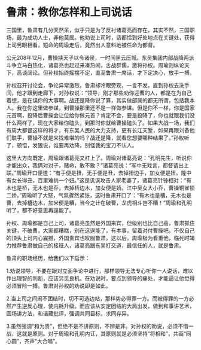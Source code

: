 # 鲁肃：教你怎样和上司说话

三国里，鲁肃有几分天然呆，似乎只是为了反衬诸葛亮而存在，其实不然，三国职场，最为成功人士，非他莫属。他劝说上司时，话都恰到好处地点在关键处，获得上司另眼相看，短命的周瑜走后，竟然出人意料地被任命为都督。 

公元208年12月，曹操挟天子以令诸侯，一时间黑云压城。东吴集团内部战降两派斗争立马白热化，诸葛亮也赶过来凑热闹，舌战群儒，激将孙权。周瑜则纵论天下，高谈阔论。但孙权始终摇摆不定，直至鲁肃一席话，才下定决心，放手一搏。 

孙权召开讨论会，争论异常激烈，鲁肃却冷眼旁观，一言不发，直到孙权去洗手间，他才跟到走廊下，对孙权说：“领导，刚才那些劝你迎曹的人，都是在为自己着想，是在误你的大事啊。战还是降你说了算，其实做部属的都无所谓，包括我本人。我在你这里做参谋，到曹操那里还不是一样做参谋。但是你不一样，你是国家元首啊，投降后曹操会让位给你做元首？肯定不会，要是投降了，你也就跟我们没什么两样了，现在大家给你磕头，到那时你就给曹操磕头了。如果大战一场，我们有周大都督这样的将才，有东吴人民的大力支持，更有长江天堑，如果再跟刘备他们联手，曹操不就是来找难堪的吗？战还是降，就看您想要哪种结果了。”孙权听了，顿悟，发狠说，谁要再劝降，别怪我的宝刀不认人。 

这里大方向既定，周瑜跟诸葛亮又杠上了。周瑜对诸葛亮说：“孔明先生，听说你才能出众，我俩对对子，赌命，敢不敢？”诸葛亮说：“军中无戏言，都督请出上联。”周瑜开口便道：“有手便是扭，无手便是丑，去掉扭边手，加女便是妞。隆中有女长得丑，百里难挑一个妞。”这是讥讽攻击人家老婆了，诸葛亮针锋相对：“有木也是桥，无木也是乔，去掉桥边木，加女便是娇。江中吴女大小乔，曹操铜雀锁二娇。”周瑜听了大怒，气氛骤然紧张，这时鲁肃开口了：“有木也是槽，无木也是曹，去掉槽边木，加米便是糟，当今之计在破曹，龙虎相斗岂不糟！”周瑜和孔明听了，都不好意思再逞能了。 

孙权、周瑜都是自己上司，诸葛亮虽然是外国来宾，但级别也比自己高，鲁肃抓住关键，不破曹，大家都糟糕，别在这逞能了，有本事，留着对付曹操吧。不仅自己的顶头上司内心震撼，外国贵宾也叹服鲁肃。这以后，周瑜极为看重他，临死时竭力推荐鲁肃做自己的接班人，诸葛亮跟东吴打交道，最信任的人，就是鲁肃。 

鲁肃的职场经历，给我们以下启示： 

1.劝说领导，不要在跟对立面争论中进行，那样领导无法专心听你一人说话，难以作出理智的判断，应该另觅良机。在劝说时，要点到领导的痛处，才能逼让他觉得必须冒险一搏。鲁肃对孙权的劝说即是如此。 

2.当上司之间闹不团结时，切不可选边站，那样势必得罪一方。而被得罪的一方必然产生逆反心理，使内耗升级。而应该从安定团结的大局出发，做到和事讲艺术，圆场讲方法，和谐藏批评，强调共同目标，求同存异。 

3.虽然强调“和为贵”，但绝不是不讲原则，不辨是非。对孙权的劝说，必须不惜一战，这就是原则。对于周瑜和孔明内讧，其原则就是必须坚持“将相和”，共画“同心圆”，齐声“大合唱”。